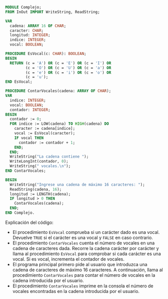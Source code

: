 ```modula-2
MODULE Complejo;
FROM InOut IMPORT WriteString, ReadString;

VAR
  cadena: ARRAY 16 OF CHAR;
  caracter: CHAR;
  longitud: INTEGER;
  indice: INTEGER;
  vocal: BOOLEAN;

PROCEDURE EsVocal(c: CHAR): BOOLEAN;
BEGIN
  RETURN (c = 'A') OR (c = 'E') OR (c = 'I') OR
         (c = 'O') OR (c = 'U') OR (c = 'a') OR
         (c = 'e') OR (c = 'i') OR (c = 'o') OR
         (c = 'u');
END EsVocal;

PROCEDURE ContarVocales(cadena: ARRAY OF CHAR);
VAR
  indice: INTEGER;
  vocal: BOOLEAN;
  contador: INTEGER;
BEGIN
  contador := 0;
  FOR indice := LOW(cadena) TO HIGH(cadena) DO
    caracter := cadena[indice];
    vocal := EsVocal(caracter);
    IF vocal THEN
      contador := contador + 1;
    END;
  END;
  WriteString("La cadena contiene ");
  WriteLongInt(contador, 0);
  WriteString(" vocales.\n");
END ContarVocales;

BEGIN
  WriteString("Ingrese una cadena de máximo 16 caracteres: ");
  ReadString(cadena, 16);
  longitud := LENGTH(cadena);
  IF longitud > 0 THEN
    ContarVocales(cadena);
  END;
END Complejo.
```

Explicación del código:

* El procedimiento `EsVocal` comprueba si un carácter dado es una vocal. Devuelve `TRUE` si el carácter es una vocal y `FALSE` en caso contrario.
* El procedimiento `ContarVocales` cuenta el número de vocales en una cadena de caracteres dada. Recorre la cadena carácter por carácter y llama al procedimiento `EsVocal` para comprobar si cada carácter es una vocal. Si es vocal, incrementa el contador de vocales.
* El programa principal primero pide al usuario que introduzca una cadena de caracteres de máximo 16 caracteres. A continuación, llama al procedimiento `ContarVocales` para contar el número de vocales en la cadena introducida por el usuario.
* El procedimiento `ContarVocales` imprime en la consola el número de vocales encontradas en la cadena introducida por el usuario.